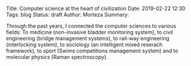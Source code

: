 Title: Computer science at the heart of civilization
Date: 2019-02-22 12:30
Tags: blog
Status: draft
Author: Morteza
Summary:

Through the past years, I connected the computer sciences to various fields: To medicine (non-invasive bladder monitoring system), to civil engineering (bridge management systems), to rail-way engineering (interlocking system), to sociology (an intelligent mixed reserach framework), to sport (Swims competitions management system) and to
molecular physics (Raman spectroscopy).